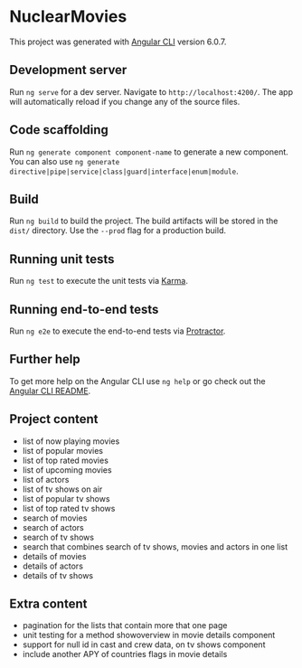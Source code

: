 # NuclearMovies

This project was generated with [Angular CLI](https://github.com/angular/angular-cli) version 6.0.7.

## Development server

Run `ng serve` for a dev server. Navigate to `http://localhost:4200/`. The app will automatically reload if you change any of the source files.

## Code scaffolding

Run `ng generate component component-name` to generate a new component. You can also use `ng generate directive|pipe|service|class|guard|interface|enum|module`.

## Build

Run `ng build` to build the project. The build artifacts will be stored in the `dist/` directory. Use the `--prod` flag for a production build.

## Running unit tests

Run `ng test` to execute the unit tests via [Karma](https://karma-runner.github.io).

## Running end-to-end tests

Run `ng e2e` to execute the end-to-end tests via [Protractor](http://www.protractortest.org/).

## Further help

To get more help on the Angular CLI use `ng help` or go check out the [Angular CLI README](https://github.com/angular/angular-cli/blob/master/README.md).

## Project content

- list of now playing movies
- list of popular movies 
- list of top rated movies
- list of upcoming movies
- list of actors
- list of tv shows on air
- list of popular tv shows
- list of top rated tv shows
- search of movies
- search of actors
- search of tv shows
- search that combines search of tv shows, movies and actors in one list
- details of movies
- details of actors
- details of tv shows

## Extra content

- pagination for the lists that contain more that one page 
- unit testing for a method showoverview in movie details component
- support for null id in cast and crew data, on tv shows component
- include another APY of countries flags in movie details


